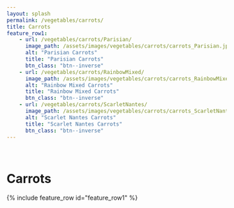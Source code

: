 ```yaml
---
layout: splash
permalink: /vegetables/carrots/
title: Carrots
feature_row1: 
    - url: /vegetables/carrots/Parisian/
      image_path: /assets/images/vegetables/carrots/carrots_Parisian.jpg
      alt: "Parisian Carrots"
      title: "Parisian Carrots"
      btn_class: "btn--inverse"
    - url: /vegetables/carrots/RainbowMixed/
      image_path: /assets/images/vegetables/carrots/carrots_RainbowMixed.jpg
      alt: "Rainbow Mixed Carrots"
      title: "Rainbow Mixed Carrots"
      btn_class: "btn--inverse"
    - url: /vegetables/carrots/ScarletNantes/
      image_path: /assets/images/vegetables/carrots/carrots_ScarletNantes.jpg
      alt: "Scarlet Nantes Carrots"
      title: "Scarlet Nantes Carrots"
      btn_class: "btn--inverse"
---
```

<br/>
<h1>Carrots</h1>
{% include feature_row id="feature_row1" %}